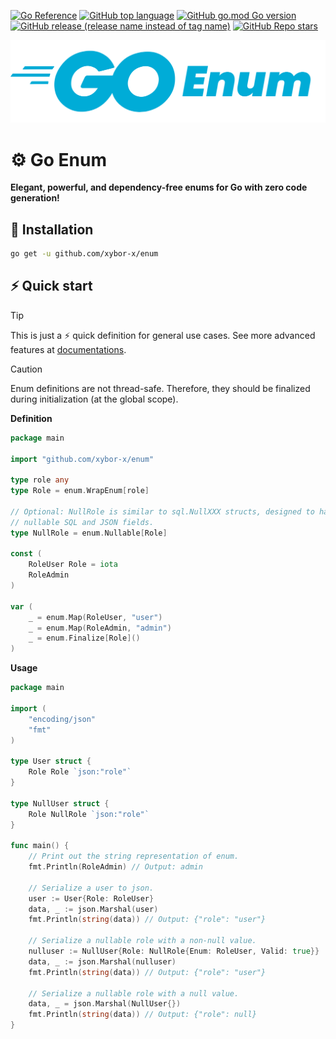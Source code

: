 [![Go Reference](https://pkg.go.dev/badge/github.com/xybor-x/enum.svg)](https://pkg.go.dev/github.com/xybor-x/enum)
[![GitHub top language](https://img.shields.io/github/languages/top/xybor-x/enum?color=lightblue)](https://go.dev/)
[![GitHub go.mod Go version](https://img.shields.io/github/go-mod/go-version/xybor-x/enum)](https://go.dev/blog/go1.21)
[![GitHub release (release name instead of tag name)](https://img.shields.io/github/v/release/xybor-x/enum?include_prereleases)](https://github.com/xybor-x/enum/releases/latest)
[![GitHub Repo stars](https://img.shields.io/github/stars/xybor-x/enum?color=blue)](https://github.com/xybor-x/enum)

![Golang](./.github/go-enum.png)

# ⚙️ Go Enum

**Elegant, powerful, and dependency-free enums for Go with zero code generation!**

## 🔧 Installation

```sh
go get -u github.com/xybor-x/enum
```

## ⚡ Quick start

> [!TIP]
> This is just a ⚡ quick definition for general use cases.
> See more advanced features at [documentations](./docs.md).

> [!CAUTION]
> Enum definitions are not thread-safe.
> Therefore, they should be finalized during initialization (at the global scope).

**Definition**

```go
package main

import "github.com/xybor-x/enum"

type role any
type Role = enum.WrapEnum[role]

// Optional: NullRole is similar to sql.NullXXX structs, designed to handle 
// nullable SQL and JSON fields.
type NullRole = enum.Nullable[Role]

const (
    RoleUser Role = iota
    RoleAdmin
)

var (
    _ = enum.Map(RoleUser, "user")
    _ = enum.Map(RoleAdmin, "admin")
    _ = enum.Finalize[Role]()
)
```

**Usage**

```go
package main

import (
    "encoding/json"
    "fmt"
)

type User struct {
    Role Role `json:"role"`
}

type NullUser struct {
    Role NullRole `json:"role"`
}

func main() {
    // Print out the string representation of enum.
    fmt.Println(RoleAdmin) // Output: admin

    // Serialize a user to json.
    user := User{Role: RoleUser}
    data, _ := json.Marshal(user) 
    fmt.Println(string(data)) // Output: {"role": "user"}

    // Serialize a nullable role with a non-null value.
    nulluser := NullUser{Role: NullRole{Enum: RoleUser, Valid: true}}
    data, _ := json.Marshal(nulluser) 
    fmt.Println(string(data)) // Output: {"role": "user"}

    // Serialize a nullable role with a null value.
    data, _ = json.Marshal(NullUser{})
    fmt.Println(string(data)) // Output: {"role": null}
}
```
